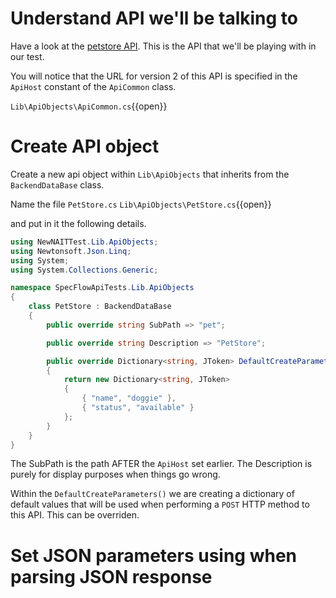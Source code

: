 # Understand API we'll be talking to

Have a look at the [petstore API](https://petstore.swagger.io/#/). This is the API that we'll be playing with in our test.

You will notice that the URL for version 2 of this API is specified in the `ApiHost` constant of the `ApiCommon` class.

`Lib\ApiObjects\ApiCommon.cs`{{open}}

# Create API object

Create a new api object within `Lib\ApiObjects` that inherits from the `BackendDataBase` class.

Name the file `PetStore.cs`
`Lib\ApiObjects\PetStore.cs`{{open}}

and put in it the following details.

```csharp
using NewNAITTest.Lib.ApiObjects;
using Newtonsoft.Json.Linq;
using System;
using System.Collections.Generic;

namespace SpecFlowApiTests.Lib.ApiObjects
{
    class PetStore : BackendDataBase
    {
        public override string SubPath => "pet";

        public override string Description => "PetStore";

        public override Dictionary<string, JToken> DefaultCreateParameters()
        {
            return new Dictionary<string, JToken>
            {
                { "name", "doggie" },
                { "status", "available" }
            };
        }
    }
}
```

The SubPath is the path AFTER the `ApiHost` set earlier. The Description is purely for display purposes when things go wrong.

Within the `DefaultCreateParameters()` we are creating a dictionary of default values that will be used when performing a `POST` HTTP method to this API.
This can be overriden.

# Set JSON parameters using when parsing JSON response


